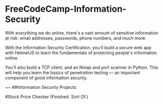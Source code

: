 # FreeCodeCamp-Information-Security

With everything we do online, there's a vast amount of sensitive information at risk: email addresses, passwords, phone numbers, and much more.

With the Information Security Certification, you'll build a secure web app with HelmetJS to learn the fundamentals of protecting people's information online.

You'll also build a TCP client, and an Nmap and port scanner in Python. This will help you learn the basics of penetration testing — an important component of good information security.

~~
##Information Security Projects: 

#Stock Price Checker (Finished. Sort Of.)

